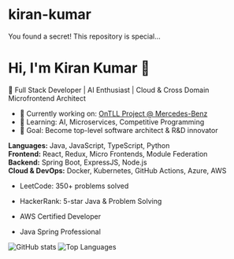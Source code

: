 # kiran-kumar
You found a secret! This repository is special…


# Hi, I'm Kiran Kumar 👋
🚀 Full Stack Developer | AI Enthusiast | Cloud & Cross Domain Microfrontend Architect

- 🔭 Currently working on: [OnTLL Project @ Mercedes-Benz](#)
- 🌱 Learning: AI, Microservices, Competitive Programming
- 🎯 Goal: Become top-level software architect & R&D innovator


**Languages:** Java, JavaScript, TypeScript, Python  
**Frontend:** React, Redux, Micro Frontends, Module Federation  
**Backend:** Spring Boot, ExpressJS, Node.js  
**Cloud & DevOps:** Docker, Kubernetes, GitHub Actions, Azure, AWS  


- LeetCode: 350+ problems solved
- HackerRank: 5-star Java & Problem Solving

- AWS Certified Developer
- Java Spring Professional

![GitHub stats](https://github-readme-stats.vercel.app/api?username=kiran-kumar&show_icons=true&theme=radical)
![Top Languages](https://github-readme-stats.vercel.app/api/top-langs/?username=kiran-kumar&layout=compact&theme=radical)

